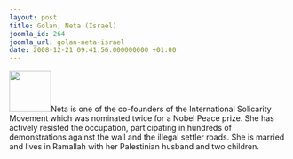 ```yaml
---
layout: post
title: Golan, Neta (Israel)
joomla_id: 264
joomla_url: golan-neta-israel
date: 2008-12-21 09:41:56.000000000 +01:00
---
```

<img src="http://www.freegaza.org/uploads/passengers/" width="75" />Neta is one of the co-founders of the International Solicarity Movement which was nominated twice for a Nobel Peace prize. She has actively resisted the occupation, participating in hundreds of demonstrations against the wall and the illegal settler roads. She is married and lives in Ramallah with her Palestinian husband and two children. <p><a href=""></a></p>
